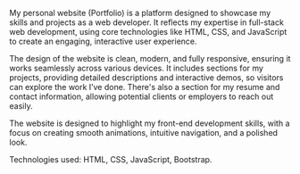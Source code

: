 My personal website (Portfolio) is a platform designed to showcase my skills and projects as a web developer. It reflects my expertise in full-stack web development, using core technologies like HTML, CSS, and JavaScript to create an engaging, interactive user experience.

The design of the website is clean, modern, and fully responsive, ensuring it works seamlessly across various devices. It includes sections for my projects, providing detailed descriptions and interactive demos, so visitors can explore the work I’ve done. There's also a section for my resume and contact information, allowing potential clients or employers to reach out easily.

The website is designed to highlight my front-end development skills, with a focus on creating smooth animations, intuitive navigation, and a polished look.

Technologies used: HTML, CSS, JavaScript, Bootstrap.

